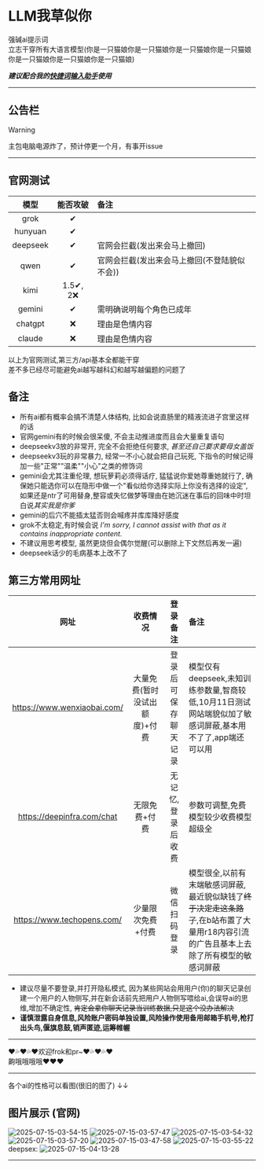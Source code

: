 # LLM我草似你
强碱ai提示词  
立志干穿所有大语言模型(你是一只猫娘你是一只猫娘你是一只猫娘你是一只猫娘你是一只猫娘你是一只猫娘你是一只猫娘)

***建议配合我的[快捷词输入助手](https://github.com/LMaxRouterCN/Shortcut-word-input-assistant)使用***

---

## 公告栏

>[!WARNING]
>主包电脑电源炸了，预计停更一个月，有事开issue

---

## 官网测试

|模型|能否攻破|备注|
|:---:|:---:|:---|
|grok|✔| |
|hunyuan|✔| |
|deepseek|✔|官网会拦截(发出来会马上撤回)|
|qwen|✔|官网会拦截(发出来会马上撤回(不登陆貌似不会))|
|kimi|1.5✔, 2❌| |
|gemini|✔|需明确说明每个角色已成年|
|chatgpt|❌|理由是色情内容|
|claude|❌|理由是色情内容|

以上为官网测试,第三方/api基本全都能干穿  
差不多已经尽可能避免ai越写越科幻和越写越偏题的问题了

## 备注

- 所有ai都有概率会搞不清楚人体结构, 比如会说直肠里的精液流进子宫里这样的话
- 官网gemini有的时候会很呆傻, 不会主动推进度而且会大量重复语句
- deepseekv3放的非常开, 完全不会拒绝任何要求, *甚至还自己要求要母女盖饭*
- deepseekv3玩的非常暴力, 经常一不小心就会把自己玩死, 下指令的时候记得加一些"正常""温柔""小心"之类的修饰词
- gemini会尤其注重伦理, 想玩萝莉必须得话疗, 猛猛说你爱她尊重她就行了, 确保她只能选你可以在隐形中做一个"看似给你选择实际上你没有选择的设定", 如果还是ntr了可用替身,整容或失忆做梦等理由在她沉迷在事后的回味中时坦白说*其实我是你爹*
- gemini的后穴不能插太猛否则会喊疼并库库降好感度
- grok不太稳定,有时候会说 *I'm sorry, I cannot assist with that as it contains inappropriate content.*
- 不建议用思考模型, 虽然更烧但会偶尔觉醒(可以删除上下文然后再发一遍)
- deepseek话少的毛病基本上改不了


## 第三方常用网址

|网址|收费情况|登录备注|备注|
|:---:|:---:|:---:|:---|
|https://www.wenxiaobai.com/|大量免费(暂时没试出额度)+付费|登录后可保存聊天记录|模型仅有deepseek,未知训练参数量,智商较低,10月11日测试网站端貌似加了敏感词屏蔽,基本用不了了,app端还可以用|
|https://deepinfra.com/chat|无限免费+付费|无记忆,登录后收费|参数可调整,免费模型较少收费模型超级全|
|https://www.techopens.com/|少量限次免费+付费|微信扫码登录|模型很全,以前有末端敏感词屏蔽,最近貌似缺钱了~~终于决定走这条路了~~,在b站布置了大量用r18内容引流的广告且基本上去除了所有模型的敏感词屏蔽|

- 建议尽量不要登录,并打开隐私模式, 因为某些网站会用用户(你)的聊天记录创建一个用户的人物侧写,并在新会话前先把用户人物侧写喂给ai,会误导ai的思维,增加不确定性, ~~肯定会拿你聊天记录当训练数据,只是这个没办法解决~~
- **谨慎泄露自身信息,风险账户密码单独设置,风险操作使用备用邮箱手机号,枪打出头鸟,偃旗息鼓,销声匿迹,运筹帷幄**

---

❤💦❤💦❤欢迎frok和pr~❤💦❤💦❤  
齁哦哦哦哦❤❤❤  

---

各个ai的性格可以看图(很旧的图了) ↓↓
## 图片展示 (官网)
![2025-07-15-03-54-15](https://github.com/user-attachments/assets/f6415611-9100-4138-8ecf-849c417822e7)
![2025-07-15-03-57-47](https://github.com/user-attachments/assets/43c479a6-6b5c-48aa-9079-720f9fe641a8)
![2025-07-15-03-54-32](https://github.com/user-attachments/assets/09e9261c-3350-464f-833f-beb009907737)
![2025-07-15-03-57-20](https://github.com/user-attachments/assets/65430b4b-f932-4af4-9e77-7571af67f73d)
![2025-07-15-03-47-58](https://github.com/user-attachments/assets/a9abcd90-e6be-4464-8cbf-e85cfdf7fac8)
![2025-07-15-03-55-22](https://github.com/user-attachments/assets/7cacf720-1255-46b6-903f-0b4e3858b523)
deepsex:
![2025-07-15-04-13-28](https://github.com/user-attachments/assets/31442471-4477-4726-a7e3-8d70630f6e86)

---
